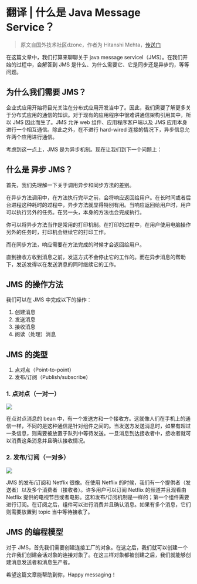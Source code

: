 # 翻译 | 什么是 Java Message Service？

> 原文自国外技术社区dzone，作者为  Hitanshi Mehta，[传送门](https://dzone.com/articles/java-message-service-1)

在这篇文章中，我们打算来聊聊关于 java message serviceI（JMS）。在我们开始的过程中，会解答到 JMS 是什么、为什么需要它、它是同步还是异步的，等等问题。

## 为什么我们需要 JMS？

企业式应用开始将目光关注在分布式应用开发当中了。因此，我们需要了解更多关于分布式应用的通信的知识。对于现有的应用程序中很难讲通信架构引用其中，所以 JMS 因此而生了。JMS 允许 web 组件、应用程序客户端以及 JMS 应用本身进行一个相互通信。除此之外，在不进行  hard-wired 连接的情况下，异步信息允许两个应用进行通信。

考虑到这一点上，JMS 是为异步机制。现在让我们到下一个问题上：

## 什么是 异步 JMS？

首先，我们先理解一下关于调用异步和同步方法的差别。

在异步方法调用中，在方法执行完毕之前，会将响应返回给用户。在长时间或者后台进程这种耗时的过程中，异步方法就显得特别有用。当响应返回给用户时，用户可以执行另外的任务。在另一头，本身的方法也会完成执行。

你可以将异步方法当作是常用的打印机制。在打印的过程中，在用户使用电脑操作另外的任务时，打印机会继续它的打印工作。

而在同步方法，响应需要在方法完成的时候才会返回给用户。

直到接收方收到消息之前，发送方式不会停止它的工作的。而在异步消息的帮助下，发送发得以在发送消息的同时继续它的工作。

## JMS 的操作方法

我们可以在 JMS 中完成以下的操作：

1. 创建消息
2. 发送消息
3. 接收消息
4. 阅读（处理）消息

## JMS 的类型

1. 点对点（Point-to-point）
2. 发布/订阅（Publish/subscribe）

### 1. 点对点（一对一）

![](http://pic.mintrumpet.fun/blog/20190721145018.jpg)

在点对点消息的 bean 中，有一个发送方和一个接收方。这就像人们在手机上的通信一样，不同的是这种通信是针对组件之间的。当发送方发送消息时，如果有超过一条信息，则需要被放置于队列中等待发送。一旦消息到达接收者中，接收者就可以消费这条消息并且确认接收情况。

### 2. 发布/订阅（一对多）

![](http://pic.mintrumpet.fun/blog/20190721145019.jpg)

JMS 的发布/订阅和 Netflix 很像。在使用 Netflix 的时候，我们有一个提供者（发送者）以及多个消费者（接收者）。许多用户可以订阅 Netflix 的频道并且观看由 Netflix 提供的电视节目或者电影。这和发布/订阅机制是一样的；第一个组件需要进行订阅。在订阅之后，组件可以进行消费并且确认消息。如果有多个消息，它们则需要放置到 topic 当中等待接收了。

## JMS 的编程模型

对于 JMS，首先我们需要创建连接工厂的对象。在这之后，我们就可以创建一个允许我们创建会话对象的连接对象了。在这三样对象都被创建之后，我们就能够创建消息发送者和消息生产者。

希望这篇文章能帮助到你，Happy messaging！